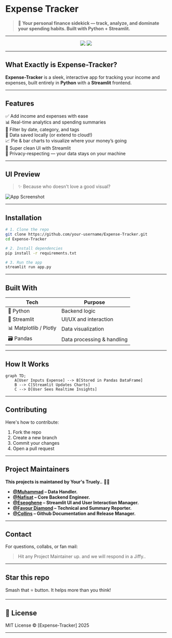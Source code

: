 # Expense Tracker

> 🚀 **Your personal finance sidekick — track, analyze, and dominate your spending habits. Built with Python + Streamlit.**

---

<div align="center">
  <img src="https://img.shields.io/badge/Python-3776AB?style=for-the-badge&logo=python&logoColor=white"/>
  <img src="https://img.shields.io/badge/Streamlit-FF4B4B?style=for-the-badge&logo=streamlit&logoColor=white"/>
<!--  <img src="https://img.shields.io/github/stars/your-username/Expense-Tracker?style=for-the-badge"/>
  <img src="https://img.shields.io/github/forks/your-username/Expense-Tracker?style=for-the-badge"/> 
  -->
</div>

---

## What Exactly is Expense-Tracker?

**Expense-Tracker** is a sleek, interactive app for tracking your income and expenses, built entirely in **Python** with a **Streamlit** frontend. <!-- Whether you're a student, a freelancer, or a cryptobro trying to understand where your ETH went — we got you. 💁‍♂️ -->

---

## Features

✅ Add income and expenses with ease  
📊 Real-time analytics and spending summaries  
📅 Filter by date, category, and tags  
💾 Data saved locally (or extend to cloud!)  
📈 Pie & bar charts to visualize where your money’s going  
🧠 Super clean UI with Streamlit  
🔐 Privacy-respecting — your data stays on your machine

---

## UI Preview

> ✨ Because who doesn't love a good visual?

![App Screenshot](https://your-screenshot-link.com/demo.gif)

---

## Installation

```bash
# 1. Clone the repo
git clone https://github.com/your-username/Expense-Tracker.git
cd Expense-Tracker

# 2. Install dependencies
pip install -r requirements.txt

# 3. Run the app
streamlit run app.py
```

---

## Built With

| Tech        | Purpose                     |
|-------------|-----------------------------|
| 🐍 Python    | Backend logic               |
| 🎈 Streamlit | UI/UX and interaction       |
| 📊 Matplotlib / Plotly | Data visualization |
| 🗃️ Pandas    | Data processing & handling |

---

## How It Works

```mermaid
graph TD;
    A[User Inputs Expense] --> B[Stored in Pandas DataFrame]
    B --> C[Streamlit Updates Charts]
    C --> D[User Sees Realtime Insights]
```
<!--
---

## 🤖 Future Plans

- ☁️ Cloud sync with Firebase or Supabase  
- 📲 Mobile responsiveness  
- 🧠 ML-based budget suggestions  
- 🗃️ Export to CSV, Excel, PDF  
- 🔔 Weekly email summaries (Mailchimp or SMTP)
-->
---

## Contributing
Here's how to contribute:

1.  Fork the repo
2.  Create a new branch
3.  Commit your changes
4.  Open a pull request

---

##  Project Maintainers
**This projects is maintaned by Your's Truely..**
👨‍💻
- **[@Muhammad](https://github.com/U22CS1004) – Data Handler.** 
- **[@Nafisat](https://github.com/Moh-dakai) – Core Backend Engineer.**
- **[@Eseoghene](https://github.com/Eseoghene-ChristineOtuaga) – Streamlit UI and User Interaction Manager.**  
- **[@Favour Diamond](https://github.com/Favour-D) – Technical and Summary Reporter.** 
- **[@Collins](https://github.com/Contractor-x) – Github Documentation and Release Manager.** 
---

## Contact

For questions, collabs, or fan mail:

> Hit any Project Maintainer up. and we will respond in a Jiffy..
<!--📧 your.email@example.com  
🔗 [LinkedIn](https://linkedin.com/in/your-profile)  
🐙 [GitHub](https://github.com/your-username)-->

---

## Star this repo

<!--If this helped you or saved you from financial doom, --> 
Smash that ⭐ button. It helps more than you think!

---

## 📄 License

MIT License © [Expense-Tracker] 2025

---

